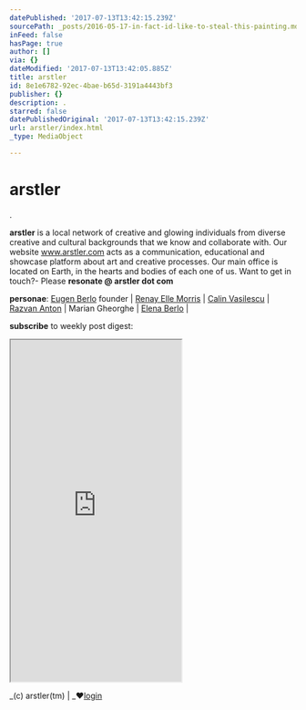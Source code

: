 ```yaml
---
datePublished: '2017-07-13T13:42:15.239Z'
sourcePath: _posts/2016-05-17-in-fact-id-like-to-steal-this-painting.md
inFeed: false
hasPage: true
author: []
via: {}
dateModified: '2017-07-13T13:42:05.885Z'
title: arstler
id: 8e1e6782-92ec-4bae-b65d-3191a4443bf3
publisher: {}
description: .
starred: false
datePublishedOriginal: '2017-07-13T13:42:15.239Z'
url: arstler/index.html
_type: MediaObject

---
```

# arstler

.

**arstler** is a local network of creative and glowing individuals from diverse creative and cultural backgrounds that we know and collaborate with. Our website www.arstler.com acts as a communication, educational and showcase platform about art and creative processes. Our main office is located on Earth, in the hearts and bodies of each one of us. Want to get in touch?- Please **resonate @ arstler dot com**

**personae**: [Eugen Berlo][0] founder | [Renay Elle Morris][1] | [Calin Vasilescu][2] | [Razvan Anton][3] | Marian Gheorghe | [Elena Berlo][4] | 

**subscribe** to weekly post digest:

<iframe src="https://the-grid.github.io/ed-userhtml/?g=eJwtjEEOwiAQAL-y2cSjArEa05b-pQLCJiwQwFh_r9EeZzKZmR51ZQetGo2h99JGIXi1TEwnk1k08ulZmjgrdR1u4p8jNFNzjJS8xpQRfvaeq3VVo0QIjnzoGi9Kfdv-jk4jr9vxRbaHEQYpyzbBTkrKw4TLvM-XD6pFMKM" height="600" style=""></iframe>

_(c) arstler(tm) | _**♥**[login][5]

[0]: http://berlo.net/genu-berlo/
[1]: http://arstler.com/renay-elle-morris/
[2]: https://uap.ro/e-vaporatus-orizont/
[3]: https://www.artsy.net/artist/razvan-anton
[4]: http://www.elenaberlo.com/
[5]: https://app.thegrid.io/